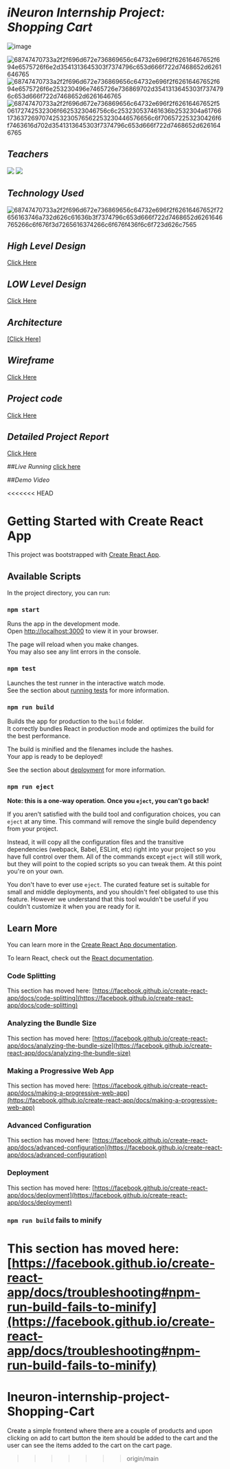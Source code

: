 # _iNeuron Internship Project: Shopping Cart_



![image](https://github.com/Vikashgupta95239/Ineuron-internship-project-Shopping-Cart/assets/111170423/f00c47ae-d9e3-4029-a4e4-5747f137563a)


![68747470733a2f2f696d672e736869656c64732e696f2f62616467652f694e6575726f6e2d3541313645303f7374796c653d666f722d7468652d6261646765](https://github.com/Vikashgupta95239/Ineuron-internship-project-Shopping-Cart/assets/111170423/a0889491-ac04-4fc1-81e4-706f067642f3)
![68747470733a2f2f696d672e736869656c64732e696f2f62616467652f694e6575726f6e253230496e7465726e736869702d3541313645303f7374796c653d666f722d7468652d6261646765](https://github.com/Vikashgupta95239/Ineuron-internship-project-Shopping-Cart/assets/111170423/4b1129e8-5aa6-4627-88e9-9d889e342cd7)
![68747470733a2f2f696d672e736869656c64732e696f2f62616467652f506172742532306f6625323046756c6c253230537461636b2532304a617661736372697074253230576562253230446576656c6f706572253230426f6f7463616d702d3541313645303f7374796c653d666f722d7468652d6261646765](https://github.com/Vikashgupta95239/Ineuron-internship-project-Shopping-Cart/assets/111170423/bad40d45-c739-44a5-bedf-de2eb680d0a1)


## _Teachers_
[![](https://img.shields.io/badge/Hitesh%20Choudhary%20Sir-5A16E0?style=for-the-badge)]() [![](https://img.shields.io/badge/Anurag%20Tiwari%20Sir-5A16E0?style=for-the-badge)]()

## _Technology Used_
![68747470733a2f2f696d672e736869656c64732e696f2f62616467652f72656163746a732d626c61636b3f7374796c653d666f722d7468652d6261646765266c6f676f3d7265616374266c6f676f436f6c6f723d626c7565](https://github.com/Vikashgupta95239/Ineuron-internship-project-Shopping-Cart/assets/111170423/d16390d6-e92f-4b0f-8dc0-196819a64e72)

## _High Level Design_
[Click Here](https://github.com/Vikashgupta95239/Ineuron-internship-project-Shopping-Cart/files/11727859/HLD.pdf)

## _LOW Level Design_
[Click Here](https://github.com/Vikashgupta95239/Ineuron-internship-project-Shopping-Cart/files/11727863/LLD.pdf)


## _Architecture_ 
[[Click Here]](https://github.com/Vikashgupta95239/Ineuron-internship-project-Shopping-Cart/files/11728031/Arichitecture.pdf)


## _Wireframe_

[Click Here](https://github.com/Vikashgupta95239/Ineuron-internship-project-Shopping-Cart/files/11727964/WIREFRAME.pptx)

## _Project code_
[Click Here](https://github.com/Vikashgupta95239/Ineuron-internship-project-Shopping-Cart/files/11728071/WIREFRAME.pptx)

## _Detailed Project Report_

[Click Here](https://github.com/Vikashgupta95239/Ineuron-internship-project-Shopping-Cart/files/11727748/Presentation1.1.pdf)

##_Live Running_
 [click here ](http://localhost:3000)
 
 ##_Demo Video_
 
 









<<<<<<< HEAD

# Getting Started with Create React App

This project was bootstrapped with [Create React App](https://github.com/facebook/create-react-app).

## Available Scripts

In the project directory, you can run:

### `npm start`

Runs the app in the development mode.\
Open [http://localhost:3000](http://localhost:3000) to view it in your browser.

The page will reload when you make changes.\
You may also see any lint errors in the console.

### `npm test`

Launches the test runner in the interactive watch mode.\
See the section about [running tests](https://facebook.github.io/create-react-app/docs/running-tests) for more information.

### `npm run build`

Builds the app for production to the `build` folder.\
It correctly bundles React in production mode and optimizes the build for the best performance.

The build is minified and the filenames include the hashes.\
Your app is ready to be deployed!

See the section about [deployment](https://facebook.github.io/create-react-app/docs/deployment) for more information.

### `npm run eject`

**Note: this is a one-way operation. Once you `eject`, you can't go back!**

If you aren't satisfied with the build tool and configuration choices, you can `eject` at any time. This command will remove the single build dependency from your project.

Instead, it will copy all the configuration files and the transitive dependencies (webpack, Babel, ESLint, etc) right into your project so you have full control over them. All of the commands except `eject` will still work, but they will point to the copied scripts so you can tweak them. At this point you're on your own.

You don't have to ever use `eject`. The curated feature set is suitable for small and middle deployments, and you shouldn't feel obligated to use this feature. However we understand that this tool wouldn't be useful if you couldn't customize it when you are ready for it.

## Learn More

You can learn more in the [Create React App documentation](https://facebook.github.io/create-react-app/docs/getting-started).

To learn React, check out the [React documentation](https://reactjs.org/).

### Code Splitting

This section has moved here: [https://facebook.github.io/create-react-app/docs/code-splitting](https://facebook.github.io/create-react-app/docs/code-splitting)

### Analyzing the Bundle Size

This section has moved here: [https://facebook.github.io/create-react-app/docs/analyzing-the-bundle-size](https://facebook.github.io/create-react-app/docs/analyzing-the-bundle-size)

### Making a Progressive Web App

This section has moved here: [https://facebook.github.io/create-react-app/docs/making-a-progressive-web-app](https://facebook.github.io/create-react-app/docs/making-a-progressive-web-app)

### Advanced Configuration

This section has moved here: [https://facebook.github.io/create-react-app/docs/advanced-configuration](https://facebook.github.io/create-react-app/docs/advanced-configuration)

### Deployment

This section has moved here: [https://facebook.github.io/create-react-app/docs/deployment](https://facebook.github.io/create-react-app/docs/deployment)

### `npm run build` fails to minify

This section has moved here: [https://facebook.github.io/create-react-app/docs/troubleshooting#npm-run-build-fails-to-minify](https://facebook.github.io/create-react-app/docs/troubleshooting#npm-run-build-fails-to-minify)
=======
# Ineuron-internship-project-Shopping-Cart
 Create a simple frontend where there are a couple of products and upon clicking on add to cart button the item should be added to the cart and the user can see the items added to the cart on the cart page.
>>>>>>> origin/main
